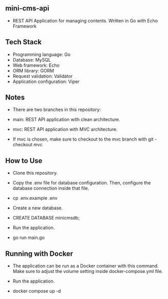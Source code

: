 ## mini-cms-api

- REST API Application for managing contents. Written in Go with Echo Framework

## Tech Stack

- Programming language: Go
- Database: MySQL
- Web framework: Echo
- ORM library: GORM
- Request validation: Validator
- Application configuration: Viper

## Notes

- There are two branches in this repository:

- main: REST API application with clean architecture.
- mvc: REST API application with MVC architecture.
- If mvc is chosen, make sure to checkout to the mvc branch with git - checkout mvc

## How to Use

- Clone this repository.

- Copy the .env file for database configuration. Then, configure the database connection inside that file.

- cp .env.example .env
- Create a new database.
- CREATE DATABASE minicmsdb;
- Run the application.
- go run main.go

## Running with Docker

- The application can be run as a Docker container with this command. Make sure to adjust the volume setting inside docker-compose.yml file.

- Run the application.

- docker compose up -d
